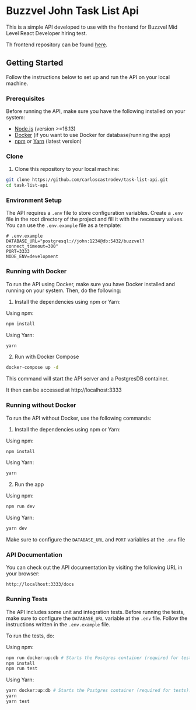 # Buzzvel John Task List Api

This is a simple API developed to use with the frontend for Buzzvel Mid Level React Developer hiring test. 

Th frontend repository can be found [here](https://github.com/carloscastrodev/task-list).

## Getting Started

Follow the instructions below to set up and run the API on your local machine.

### Prerequisites

Before running the API, make sure you have the following installed on your system:

- [Node.js](https://nodejs.org/en) (version >=16.13)
- [Docker](https://www.docker.com/get-started/) (if you want to use Docker for database/running the app)
- [npm](https://docs.npmjs.com/getting-started) or [Yarn](https://yarnpkg.com/getting-started) (latest version)

### Clone

1. Clone this repository to your local machine:

```bash
git clone https://github.com/carloscastrodev/task-list-api.git
cd task-list-api
```

### Environment Setup

The API requires a `.env` file to store configuration variables. Create a `.env` file in the root directory of the project and fill it with the necessary values. You can use the `.env.example` file as a template:

```dotenv
# .env.example
DATABASE_URL="postgresql://john:1234@db:5432/buzzvel?connect_timeout=300"
PORT=3333
NODE_ENV=development
```


### Running with Docker

To run the API using Docker, make sure you have Docker installed and running on your system. Then, do the following:

1. Install the dependencies using npm or Yarn:

Using npm:

```bash
npm install
```

Using Yarn:

```bash
yarn
```

2. Run with Docker Compose
```bash
docker-compose up -d
```

This command will start the API server and a PostgresDB container.

It then can be accessed at http://localhost:3333

### Running without Docker

To run the API without Docker, use the following commands:

1. Install the dependencies using npm or Yarn:

Using npm:

```bash
npm install
```

Using Yarn:

```bash
yarn
```

2. Run the app

Using npm:

```bash
npm run dev
```

Using Yarn:

```bash
yarn dev
```

Make sure to configure the `DATABASE_URL` and `PORT` variables at the `.env` file

### API Documentation

You can check out the API documentation by visiting the following URL in your browser:

```
http://localhost:3333/docs
```

### Running Tests

The API includes some unit and integration tests. Before running the tests, make sure to configure the `DATABASE_URL` variable at the `.env` file. Follow the instructions written in the `.env.example` file.

To run the tests, do:

Using npm:

```bash
npm run docker:up:db # Starts the Postgres container (required for tests). This requires you to have docker installed and running.
npm install
npm run test
```

Using Yarn:

```bash
yarn docker:up:db # Starts the Postgres container (required for tests). This requires you to have docker installed and running.
yarn
yarn test
```